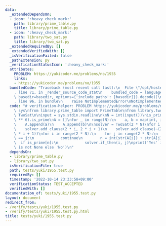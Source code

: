 ```yaml
---
data:
  _extendedDependsOn:
  - icon: ':heavy_check_mark:'
    path: library/prime_table.py
    title: library/prime_table.py
  - icon: ':heavy_check_mark:'
    path: library/two_sat.py
    title: library/two_sat.py
  _extendedRequiredBy: []
  _extendedVerifiedWith: []
  _isVerificationFailed: false
  _pathExtension: py
  _verificationStatusIcon: ':heavy_check_mark:'
  attributes:
    PROBLEM: https://yukicoder.me/problems/no/1955
    links:
    - https://yukicoder.me/problems/no/1955
  bundledCode: "Traceback (most recent call last):\n  File \"/opt/hostedtoolcache/PyPy/3.7.13/x64/site-packages/onlinejudge_verify/documentation/build.py\"\
    , line 71, in _render_source_code_stat\n    bundled_code = language.bundle(stat.path,\
    \ basedir=basedir, options={'include_paths': [basedir]}).decode()\n  File \"/opt/hostedtoolcache/PyPy/3.7.13/x64/site-packages/onlinejudge_verify/languages/python.py\"\
    , line 96, in bundle\n    raise NotImplementedError\nNotImplementedError\n"
  code: "# verification-helper: PROBLEM https://yukicoder.me/problems/no/1955\nimport\
    \ sys\nfrom library.prime_table import PrimeTable\nfrom library.two_sat import\
    \ TwoSat\n\ninput = sys.stdin.readline\n\nN = int(input())\nis_prime = PrimeTable(10\
    \ ** 6).is_prime\nA = []\nfor _ in range(N):\n    a, b = map(int, input().split())\n\
    \    A.append(a)\n    A.append(b)\n\nsolver = TwoSat(2 * N)\nfor i in range(N):\n\
    \    solver.add_clause(2 * i, 2 * i + 1)\n    solver.add_clause(~(2 * i), ~(2\
    \ * i + 1))\nfor i in range(2 * N):\n    for j in range(2 * N):\n        if i\
    \ == j:\n            continue\n        n = int(str(A[i]) + str(A[j]))\n      \
    \  if is_prime[n]:\n            solver.if_then(i, j)\nprint('Yes' if solver.solve()\
    \ is not None else 'No')\n"
  dependsOn:
  - library/prime_table.py
  - library/two_sat.py
  isVerificationFile: true
  path: tests/yuki/1955.test.py
  requiredBy: []
  timestamp: '2022-10-14 23:33:58+09:00'
  verificationStatus: TEST_ACCEPTED
  verifiedWith: []
documentation_of: tests/yuki/1955.test.py
layout: document
redirect_from:
- /verify/tests/yuki/1955.test.py
- /verify/tests/yuki/1955.test.py.html
title: tests/yuki/1955.test.py
---
```

